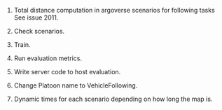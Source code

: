 
1) Total distance computation in argoverse scenarios for following tasks See issue 2011.

2) Check scenarios.

3) Train.

4) Run evaluation metrics.

5) Write server code to host evaluation.

6) Change Platoon name to VehicleFollowing.

7) Dynamic times for each scenario depending on how long the map is.